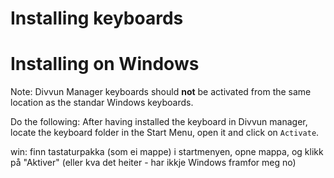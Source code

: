 Installing keyboards
====================

# Installing on Windows



Note: Divvun Manager  keyboards should **not** be activated from the same location as the standar Windows keyboards.

Do the following: After having installed the keyboard in Divvun manager, locate the keyboard folder in the Start Menu, open it and click on `Activate`.


win: finn tastaturpakka (som ei mappe) i startmenyen, opne mappa, og klikk på "Aktiver" (eller kva det heiter - har ikkje Windows framfor meg no)